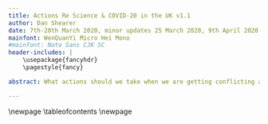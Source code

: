 ```yaml
---
title: Actions Re Science & COVID-20 in the UK v1.1
author: Dan Shearer
date: 7th-20th March 2020, minor updates 25 March 2020, 9th April 2020
mainfont: WenQuanYi Micro Hei Mono
#mainfont: Noto Sans CJK SC
header-includes: |
    \usepackage{fancyhdr}
    \pagestyle{fancy}

abstract: What actions should we take when we are getting conflicting advice from seemingly-authoritative sources? Citizens are planning their lives, and since on 20th March 2020 the UK government published its science advice in non-technical form we can take advantage of the intense international review. This document focusses on just a few of the hundreds of points in the UK scientific evidence, including the ones to do with my speciality. These conclusions do not always agree with what the UK Prime Minister and his staff have been saying, which in turn is very far from what the World Health Organisation is saying. Citizens of the UK, especially in England, should be sceptical of the often-contradictory statements made by UK-level ministers about when the lockdown should lift, what the England-level strategy is, and what behaviour is acceptable and compare them to what WHO is advising and what other countries are implementing. UK-level ministers have zero authority over COVID-19 measures and enforcement on the 10.7 million UK citizens of Wales, Northern Ireland and Scotland although they often speak as if UK-level control exists. It doesn't, although for the moment there is a 4-nations coordination agreement.

---
```


\newpage
\tableofcontents
\newpage

